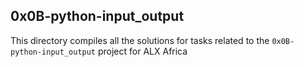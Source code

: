 ## 0x0B-python-input_output

This directory compiles all the solutions for tasks related to the `0x0B-python-input_output` project for ALX Africa